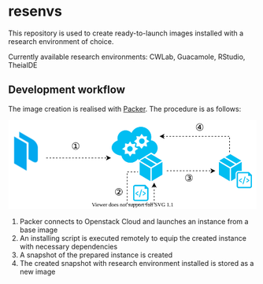 # resenvs
This repository is used to create ready-to-launch images installed with a research environment of choice.

Currently available research environments: CWLab, Guacamole, RStudio, TheiaIDE

## Development workflow
The image creation is realised with [Packer](packer.io). The procedure is as follows:

![Packer workflow](https://github.com/qqmok/documents/blob/main/resenvs.drawio.svg)

1. Packer connects to Openstack Cloud and launches an instance from a base image
2. An installing script is executed remotely to equip the created instance with necessary dependencies
3. A snapshot of the prepared instance is created
4. The created snapshot with research environment installed is stored as a new image
